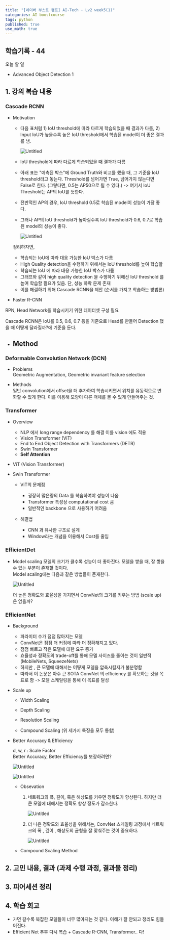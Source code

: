 ```yaml
---
title: "[네이버 부스트 캠프] AI-Tech - Lv2 week5(1)"
categories: AI boostcourse
tags: python
published: true
use_math: true
---
```


## 학습기록 - 44

오늘 할 일  

- Advanced Object Detection 1

## 1. 강의 복습 내용

### Cascade RCNN

- Motivation

  - 다음 표처럼 1) IoU threshold에 따라 다르게 학습되었을 때 결과가 다름, 2) Input IoU가 높을수록 높은 IoU threshold에서 학습된 model이 더 좋은 결과를 냄.

    ![Untitled](/assets/images/AI-Images2/lv2_week8_1/img6.png)

  - IoU threshold에 따라 다르게 학습되었을 때 결과가 다름
  - 아래 표는 "예측된 박스"에 Ground Truth와 비교를 했을 때, 그 기준을 IoU threshold라고 놓는다. Threshold를 넘어가면 True, 넘어가지 않는다면 False로 한다. (그렇다면, 0.5는 AP50으로 될 수 있다.) -> 여기서 IoU Threshold는 AP의 IoU를 뜻한다.
  - 전반적인 AP의 경우, IoU threshold 0.5로 학습된 model이 성능이 가장 좋다.
  - 그러나 AP의 IoU threshold가 높아질수록 IoU threshold가 0.6, 0.7로 학습된 model의 성능이 좋다.

    ![Untitled](/assets/images/AI-Images2/lv2_week8_1/img7.png)

  정리하자면,

  - 학습되는 IoU에 따라 대응 가능한 IoU 박스가 다름
  - High Quality detection을 수행하기 위해서는 IoU threshold를 높여 학습할
  - 학습되는 IoU 에 따라 대응 가능한 IoU 박스가 다름
  - 그래프와 같이 high quality detection 을 수행하기 위해선 IoU threshold 를 높여 학습할 필요가 있음. 단, 성능 하락 문제 존재
  - 이를 해결하기 위해 Cascade RCNN을 제안 (순서를 가지고 학습하는 방법론)

- Faster R-CNN

RPN, Head Network를 학습시키기 위한 데이터셋 구성 필요  

Cascade RCNN은 IoU를 0.5, 0.6, 0.7 등을 기준으로 Head를 만들어 Detection 했을 때 어떻게 달라질까?에 기준을 둔다.  

- Method
  - 

### Deformable Convolution Network (DCN)

- Problems  
  Geometric Augmentation, Geometric invariant feature selection 

- Methods  
  일반 convolution에서 offset을 더 추가하여 학습시키면서 위치를 유동적으로 변화할 수 있게 한다. 이를 이용해 모양이 다른 객체를 볼 수 있게 만들어주는 것.  

### Transformer

- Overview  
  - NLP 에서 long range dependency 를 해결 이를 vision 에도 적용
  - Vision Transformer (ViT)
  - End to End Object Detection with Transformers (DETR)
  - Swin Transformer
  - **Self Attention**
  
- ViT (Vision Transformer)

- Swin Transformer

  - ViT의 문제점
    - 굉장히 많은량의 Data 를 학습하여야 성능이 나옴
    - Transformer 특성상 computational cost 큼
    - 일반적인 backbone 으로 사용하기 어려움

  - 해결법
    - CNN 과 유사한 구조로 설계
    - Window라는 개념을 이용해서 Cost를 줄임

### EfficientDet

- Model scaling
  모델의 크기가 클수록 성능이 더 좋아진다. 모델을 쌓을 때, 잘 쌓을 수 있는 부분이 존재할 것이다.  
  Model scaling에는 다음과 같은 방법들이 존재한다.  

  ![Untitled](/assets/images/AI-Images2/lv2_week8_1/img1.png)

  더 높은 정확도와 효율성을 가지면서 ConvNet의 크기를 키우는 방법 (scale up) 은 없을까?

### EfficientNet

- Background
  - 파라미터 수가 점점 많아지는 모델
  - ConvNet은 점점 더 커짐에 따라 더 정확해지고 있다.
  - 점점 빠르고 작은 모델에 대한 요구 증가
  - 효율성과 정확도의 trade-off를 통해 모델 사이즈를 줄이는 것이 일반적(MobileNets, SqueezeNets)
  - 하지만 , 큰 모델에 대해서는 어떻게 모델을 압축시킬지가 불분명함
  - 따라서 이 논문은 아주 큰 SOTA ConvNet 의 efficiency 를 확보하는 것을 목표로 함 -> 모델 스케일링을 통해 이 목표를 달성

- Scale up
  - Width Scaling

  - Depth Scaling

  - Resolution Scaling

  - Compound Scaling (위 세가지 특징을 모두 통합)

- Better Accuracy & Efficiency

  d, w, r : Scale Factor  
  Better Accuracy, Better Efficiency를 보장하려면?

    ![Untitled](/assets/images/AI-Images2/lv2_week8_1/img2.png)

    ![Untitled](/assets/images/AI-Images2/lv2_week8_1/img3.png)

  - Obsevation
    1. 네트워크의 폭, 깊이, 혹은 해상도를 키우면 정확도가 향상된다. 하지만 더 큰 모델에 대해서는 정확도 향상 정도가 감소한다.

        ![Untitled](/assets/images/AI-Images2/lv2_week8_1/img4.png)

    2. 더 나은 정확도와 효율성을 위해서는, ConvNet 스케일링 과정에서 네트워크의 폭 , 깊이 , 해상도의 균형을 잘 맞춰주는 것이 중요하다.

        ![Untitled](/assets/images/AI-Images2/lv2_week8_1/img5.png)

  - Compound Scaling Method

## 2. 고민 내용, 결과 (과제 수행 과정, 결과물 정리)

## 3. 피어세션 정리

## 4. 학습 회고

- 가면 갈수록 복잡한 모델들이 너무 많아지는 것 같다. 이해가 잘 안되고 정리도 힘들어진다.
- Efficient Net 추후 다시 복습 + Cascade R-CNN, Transformer.. 다!